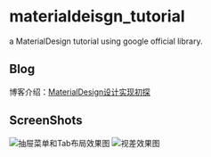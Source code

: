 # materialdeisgn_tutorial
a MaterialDesign tutorial using google official library.
## Blog
博客介绍：[MaterialDesign设计实现初探](http://huangjiawen.cn/android/MaterialDesign%E8%AE%BE%E8%AE%A1%E5%AE%9E%E7%8E%B0%E5%88%9D%E6%8E%A2/)
## ScreenShots
![抽屉菜单和Tab布局效果图](http://7xl8mn.com1.z0.glb.clouddn.com/md_home.gif)
![视差效果图](http://7xl8mn.com1.z0.glb.clouddn.com/md_detail.gif)
